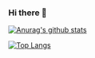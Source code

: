 ### Hi there 👋

[![Anurag's github stats](https://github-readme-stats.vercel.app/api?username=viniciusbe&show_icons=true&theme=shades-of-purple)](https://github.com/anuraghazra/github-readme-stats)

[![Top Langs](https://github-readme-stats.vercel.app/api/top-langs/?username=viniciusbe&layout=compact)](https://github.com/anuraghazra/github-readme-stats)


